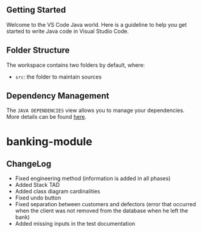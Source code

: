 ## Getting Started

Welcome to the VS Code Java world. Here is a guideline to help you get started to write Java code in Visual Studio Code.

## Folder Structure

The workspace contains two folders by default, where:

- `src`: the folder to maintain sources

## Dependency Management

The `JAVA DEPENDENCIES` view allows you to manage your dependencies. More details can be found [here](https://github.com/microsoft/vscode-java-pack/blob/master/release-notes/v0.9.0.md#work-with-jar-files-directly).
# banking-module

## ChangeLog

- Fixed engineering method (information is added in all phases)
- Added Stack TAD
- Added class diagram cardinalities
- Fixed undo button
- Fixed separation between customers and defectors (error that occurred when the client was not removed from the database when he left the bank)
- Added missing inputs in the test documentation
